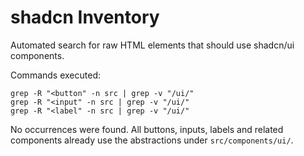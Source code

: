 # shadcn Inventory

Automated search for raw HTML elements that should use shadcn/ui components.

Commands executed:

```
grep -R "<button" -n src | grep -v "/ui/"
grep -R "<input" -n src | grep -v "/ui/"
grep -R "<label" -n src | grep -v "/ui/"
```

No occurrences were found. All buttons, inputs, labels and related components already use the abstractions under `src/components/ui/`.
